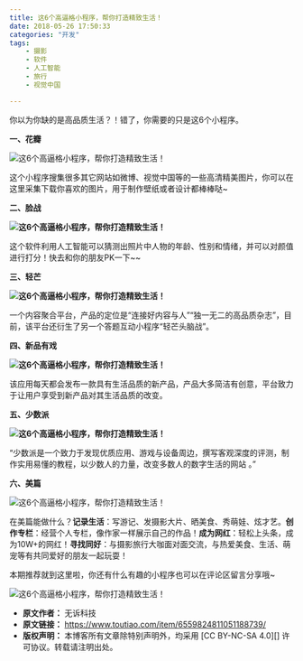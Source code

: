 ```yaml
---
title: 这6个高逼格小程序，帮你打造精致生活！
date: 2018-05-26 17:50:33
categories: "开发"
tags:
	- 摄影
	- 软件
	- 人工智能
	- 旅行
	- 视觉中国

---
```


你以为你缺的是高品质生活？！错了，你需要的只是这6个小程序。


**一、花瓣**

![这6个高逼格小程序，帮你打造精致生活！][6]

这个小程序搜集很多其它网站如微博、视觉中国等的一些高清精美图片，你可以在这里采集下载你喜欢的图片，用于制作壁纸或者设计都棒棒哒~

**二、脸战**

**![这6个高逼格小程序，帮你打造精致生活！][6 1]**

这个软件利用人工智能可以猜测出照片中人物的年龄、性别和情绪，并可以对颜值进行打分！快去和你的朋友PK一下~~

**三、轻芒**

**![这6个高逼格小程序，帮你打造精致生活！][6 2]**

一个内容聚合平台，产品的定位是“连接好内容与人”“独一无二的高品质杂志”，目前，该平台还衍生了另一个答题互动小程序“轻芒头脑战”。

**四、新品有戏**

**![这6个高逼格小程序，帮你打造精致生活！][6 3]**

该应用每天都会发布一款具有生活品质的新产品，产品大多简洁有创意，平台致力于让用户享受到新产品对其生活品质的改变。

**五、少数派**

**![这6个高逼格小程序，帮你打造精致生活！][6 4]**

“少数派是一个致力于发现优质应用、游戏与设备周边，撰写客观深度的评测，制作实用易懂的教程，以少数人的力量，改变多数人的数字生活的网站 。”

**六、美篇**

![这6个高逼格小程序，帮你打造精致生活！][6 5]

在美篇能做什么？**记录生活**：写游记、发摄影大片、晒美食、秀萌娃、炫才艺。**创作专栏**：经营个人专栏，像作家一样展示自己的作品！**成为网红**：轻松上头条，成为10W+的网红！**寻找同好**：与摄影旅行大咖面对面交流，与热爱美食、生活、萌宠等有共同爱好的朋友一起玩耍！

本期推荐就到这里啦，你还有什么有趣的小程序也可以在评论区留言分享哦~

![这6个高逼格小程序，帮你打造精致生活！][6 6]


[6]: static/resources/crawler/ZNFM-NN6Z-ZNJE.jpg
[6 1]: static/resources/crawler/RVEV-MYNM-NRRV.jpg
[6 2]: static/resources/crawler/6FMA-V2Q6-NBMR.jpg
[6 3]: static/resources/crawler/AEZZ-E3VR-B2IN.jpg
[6 4]: static/resources/crawler/MNZE-IMNN-IBMR.jpg
[6 5]: static/resources/crawler/6Z6R-MAYI-JN63.jpg
[6 6]: static/resources/crawler/VMJU-ZFNZ-AAAR.jpg
 *  **原文作者：** 无诉科技
 *  **原文链接：** https://www.toutiao.com/item/6559824811051188739/
 *  **版权声明：** 本博客所有文章除特别声明外，均采用 [CC BY-NC-SA 4.0][] 许可协议。转载请注明出处。
